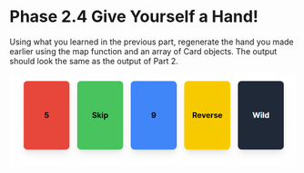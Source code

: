 # Phase 2.4 Give Yourself a Hand!

Using what you learned in the previous part, regenerate the hand you made earlier using the map function and an array of Card objects. The output should look the same as the output of Part 2.

![Phase 2 Part 4 Output](../img/phase2-part2.png)